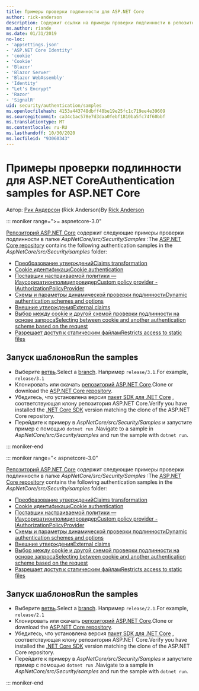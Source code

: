 ```yaml
---
title: Примеры проверки подлинности для ASP.NET Core
author: rick-anderson
description: Содержит ссылки на примеры проверки подлинности в репозитории ASP.NET Core.
ms.author: riande
ms.date: 01/31/2019
no-loc:
- 'appsettings.json'
- 'ASP.NET Core Identity'
- 'cookie'
- 'Cookie'
- 'Blazor'
- 'Blazor Server'
- 'Blazor WebAssembly'
- 'Identity'
- "Let's Encrypt"
- 'Razor'
- 'SignalR'
uid: security/authentication/samples
ms.openlocfilehash: 4153a443748dbff40be19e25fc1c719ee4e39609
ms.sourcegitcommit: ca34c1ac578e7d3daa0febf1810ba5fc74f60bbf
ms.translationtype: MT
ms.contentlocale: ru-RU
ms.lasthandoff: 10/30/2020
ms.locfileid: "93060343"
---
```

# <a name="authentication-samples-for-aspnet-core"></a><span data-ttu-id="f96c4-103">Примеры проверки подлинности для ASP.NET Core</span><span class="sxs-lookup"><span data-stu-id="f96c4-103">Authentication samples for ASP.NET Core</span></span>

<span data-ttu-id="f96c4-104">Автор: [Рик Андерсон](https://twitter.com/RickAndMSFT) (Rick Anderson)</span><span class="sxs-lookup"><span data-stu-id="f96c4-104">By [Rick Anderson](https://twitter.com/RickAndMSFT)</span></span>

::: moniker range=">= aspnetcore-3.0"

<span data-ttu-id="f96c4-105">[Репозиторий ASP.NET Core](https://github.com/dotnet/AspNetCore) содержит следующие примеры проверки подлинности в папке *AspNetCore/src/Security/Samples* :</span><span class="sxs-lookup"><span data-stu-id="f96c4-105">The [ASP.NET Core repository](https://github.com/dotnet/AspNetCore) contains the following authentication samples in the *AspNetCore/src/Security/samples* folder:</span></span>

* [<span data-ttu-id="f96c4-106">Преобразование утверждений</span><span class="sxs-lookup"><span data-stu-id="f96c4-106">Claims transformation</span></span>](https://github.com/dotnet/AspNetCore/tree/release/3.1/src/Security/samples/ClaimsTransformation)
* <span data-ttu-id="f96c4-107">[Cookie идентификаци](https://github.com/dotnet/AspNetCore/tree/release/3.1/src/Security/samples/Cookies)</span><span class="sxs-lookup"><span data-stu-id="f96c4-107">[Cookie authentication](https://github.com/dotnet/AspNetCore/tree/release/3.1/src/Security/samples/Cookies)</span></span>
* [<span data-ttu-id="f96c4-108">Поставщик настраиваемой политики — Иаусоризатионполиципровидер</span><span class="sxs-lookup"><span data-stu-id="f96c4-108">Custom policy provider - IAuthorizationPolicyProvider</span></span>](https://github.com/dotnet/AspNetCore/tree/release/3.1/src/Security/samples/CustomPolicyProvider)
* [<span data-ttu-id="f96c4-109">Схемы и параметры динамической проверки подлинности</span><span class="sxs-lookup"><span data-stu-id="f96c4-109">Dynamic authentication schemes and options</span></span>](https://github.com/dotnet/AspNetCore/tree/release/3.1/src/Security/samples/DynamicSchemes)
* <span data-ttu-id="f96c4-110">[Внешние утверждения](https://github.com/dotnet/AspNetCore/tree/release/3.1/src/Security/samples/Identity.ExternalClaims)</span><span class="sxs-lookup"><span data-stu-id="f96c4-110">[External claims](https://github.com/dotnet/AspNetCore/tree/release/3.1/src/Security/samples/Identity.ExternalClaims)</span></span>
* [<span data-ttu-id="f96c4-111">Выбор между cookie и другой схемой проверки подлинности на основе запроса</span><span class="sxs-lookup"><span data-stu-id="f96c4-111">Selecting between cookie and another authentication scheme based on the request</span></span>](https://github.com/dotnet/AspNetCore/tree/release/3.1/src/Security/samples/PathSchemeSelection)
* [<span data-ttu-id="f96c4-112">Разрешает доступ к статическим файлам</span><span class="sxs-lookup"><span data-stu-id="f96c4-112">Restricts access to static files</span></span>](https://github.com/dotnet/AspNetCore/tree/release/3.1/src/Security/samples/StaticFilesAuth)

## <a name="run-the-samples"></a><span data-ttu-id="f96c4-113">Запуск шаблонов</span><span class="sxs-lookup"><span data-stu-id="f96c4-113">Run the samples</span></span>

* <span data-ttu-id="f96c4-114">Выберите [ветвь](https://github.com/dotnet/AspNetCore).</span><span class="sxs-lookup"><span data-stu-id="f96c4-114">Select a [branch](https://github.com/dotnet/AspNetCore).</span></span> <span data-ttu-id="f96c4-115">Например `release/3.1`.</span><span class="sxs-lookup"><span data-stu-id="f96c4-115">For example, `release/3.1`</span></span>
* <span data-ttu-id="f96c4-116">Клонировать или скачать [репозиторий ASP.NET Core](https://github.com/dotnet/AspNetCore).</span><span class="sxs-lookup"><span data-stu-id="f96c4-116">Clone or download the [ASP.NET Core repository](https://github.com/dotnet/AspNetCore).</span></span>
* <span data-ttu-id="f96c4-117">Убедитесь, что установлена версия [пакет SDK для .NET Core](https://dotnet.microsoft.com/download/dotnet-core) , соответствующая клону репозитория ASP.NET Core.</span><span class="sxs-lookup"><span data-stu-id="f96c4-117">Verify you have installed the [.NET Core SDK](https://dotnet.microsoft.com/download/dotnet-core) version matching the clone of the ASP.NET Core repository.</span></span>
* <span data-ttu-id="f96c4-118">Перейдите к примеру в *AspNetCore/src/Security/Samples* и запустите пример с помощью `dotnet run` .</span><span class="sxs-lookup"><span data-stu-id="f96c4-118">Navigate to a sample in *AspNetCore/src/Security/samples* and run the sample with `dotnet run`.</span></span>

::: moniker-end

::: moniker range="< aspnetcore-3.0"

<span data-ttu-id="f96c4-119">[Репозиторий ASP.NET Core](https://github.com/dotnet/AspNetCore) содержит следующие примеры проверки подлинности в папке *AspNetCore/src/Security/Samples* :</span><span class="sxs-lookup"><span data-stu-id="f96c4-119">The [ASP.NET Core repository](https://github.com/dotnet/AspNetCore) contains the following authentication samples in the *AspNetCore/src/Security/samples* folder:</span></span>

* [<span data-ttu-id="f96c4-120">Преобразование утверждений</span><span class="sxs-lookup"><span data-stu-id="f96c4-120">Claims transformation</span></span>](https://github.com/dotnet/AspNetCore/tree/release/2.1/src/Security/samples/ClaimsTransformation)
* <span data-ttu-id="f96c4-121">[Cookie идентификаци](https://github.com/dotnet/AspNetCore/tree/release/2.1/src/Security/samples/Cookies)</span><span class="sxs-lookup"><span data-stu-id="f96c4-121">[Cookie authentication](https://github.com/dotnet/AspNetCore/tree/release/2.1/src/Security/samples/Cookies)</span></span>
* [<span data-ttu-id="f96c4-122">Поставщик настраиваемой политики — Иаусоризатионполиципровидер</span><span class="sxs-lookup"><span data-stu-id="f96c4-122">Custom policy provider - IAuthorizationPolicyProvider</span></span>](https://github.com/dotnet/AspNetCore/tree/2.1.3/src/Security/samples/CustomPolicyProvider)
* [<span data-ttu-id="f96c4-123">Схемы и параметры динамической проверки подлинности</span><span class="sxs-lookup"><span data-stu-id="f96c4-123">Dynamic authentication schemes and options</span></span>](https://github.com/dotnet/AspNetCore/tree/release/2.1/src/Security/samples/DynamicSchemes)
* <span data-ttu-id="f96c4-124">[Внешние утверждения](https://github.com/dotnet/AspNetCore/tree/release/2.1/src/Security/samples/Identity.ExternalClaims)</span><span class="sxs-lookup"><span data-stu-id="f96c4-124">[External claims](https://github.com/dotnet/AspNetCore/tree/release/2.1/src/Security/samples/Identity.ExternalClaims)</span></span>
* [<span data-ttu-id="f96c4-125">Выбор между cookie и другой схемой проверки подлинности на основе запроса</span><span class="sxs-lookup"><span data-stu-id="f96c4-125">Selecting between cookie and another authentication scheme based on the request</span></span>](https://github.com/dotnet/AspNetCore/tree/release/2.1/src/Security/samples/PathSchemeSelection)
* [<span data-ttu-id="f96c4-126">Разрешает доступ к статическим файлам</span><span class="sxs-lookup"><span data-stu-id="f96c4-126">Restricts access to static files</span></span>](https://github.com/dotnet/AspNetCore/tree/2.1.3/src/Security/samples/StaticFilesAuth)

## <a name="run-the-samples"></a><span data-ttu-id="f96c4-127">Запуск шаблонов</span><span class="sxs-lookup"><span data-stu-id="f96c4-127">Run the samples</span></span>

* <span data-ttu-id="f96c4-128">Выберите [ветвь](https://github.com/dotnet/AspNetCore).</span><span class="sxs-lookup"><span data-stu-id="f96c4-128">Select a [branch](https://github.com/dotnet/AspNetCore).</span></span> <span data-ttu-id="f96c4-129">Например `release/2.1`.</span><span class="sxs-lookup"><span data-stu-id="f96c4-129">For example, `release/2.1`</span></span>
* <span data-ttu-id="f96c4-130">Клонировать или скачать [репозиторий ASP.NET Core](https://github.com/dotnet/AspNetCore).</span><span class="sxs-lookup"><span data-stu-id="f96c4-130">Clone or download the [ASP.NET Core repository](https://github.com/dotnet/AspNetCore).</span></span>
* <span data-ttu-id="f96c4-131">Убедитесь, что установлена версия [пакет SDK для .NET Core](https://dotnet.microsoft.com/download/dotnet-core) , соответствующая клону репозитория ASP.NET Core.</span><span class="sxs-lookup"><span data-stu-id="f96c4-131">Verify you have installed the [.NET Core SDK](https://dotnet.microsoft.com/download/dotnet-core) version matching the clone of the ASP.NET Core repository.</span></span>
* <span data-ttu-id="f96c4-132">Перейдите к примеру в *AspNetCore/src/Security/Samples* и запустите пример с помощью `dotnet run` .</span><span class="sxs-lookup"><span data-stu-id="f96c4-132">Navigate to a sample in *AspNetCore/src/Security/samples* and run the sample with `dotnet run`.</span></span>

::: moniker-end
